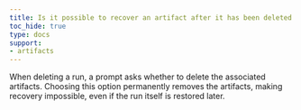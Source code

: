 ```yaml
---
title: Is it possible to recover an artifact after it has been deleted with a run?  
toc_hide: true
type: docs
support:
- artifacts
---
```

When deleting a run, a prompt asks whether to delete the associated artifacts. Choosing this option permanently removes the artifacts, making recovery impossible, even if the run itself is restored later.